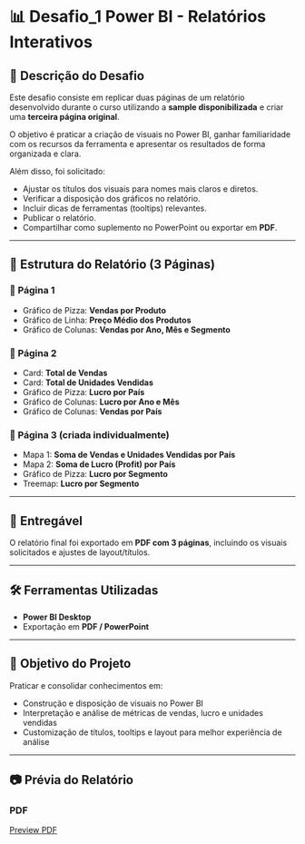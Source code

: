 # 📊 Desafio_1 Power BI - Relatórios Interativos

## 📝 Descrição do Desafio
Este desafio consiste em replicar duas páginas de um relatório desenvolvido durante o curso utilizando a **sample disponibilizada** e criar uma **terceira página original**.  

O objetivo é praticar a criação de visuais no Power BI, ganhar familiaridade com os recursos da ferramenta e apresentar os resultados de forma organizada e clara.  

Além disso, foi solicitado:
- Ajustar os títulos dos visuais para nomes mais claros e diretos.  
- Verificar a disposição dos gráficos no relatório.  
- Incluir dicas de ferramentas (tooltips) relevantes.  
- Publicar o relatório.  
- Compartilhar como suplemento no PowerPoint ou exportar em **PDF**.  

---

## 📂 Estrutura do Relatório (3 Páginas)

### 🔹 Página 1
- Gráfico de Pizza: **Vendas por Produto**  
- Gráfico de Linha: **Preço Médio dos Produtos**  
- Gráfico de Colunas: **Vendas por Ano, Mês e Segmento**  

### 🔹 Página 2
- Card: **Total de Vendas**  
- Card: **Total de Unidades Vendidas**  
- Gráfico de Pizza: **Lucro por País**  
- Gráfico de Colunas: **Lucro por Ano e Mês**  
- Gráfico de Colunas: **Vendas por País**  

### 🔹 Página 3 (criada individualmente)
- Mapa 1: **Soma de Vendas e Unidades Vendidas por País**  
- Mapa 2: **Soma de Lucro (Profit) por País**  
- Gráfico de Pizza: **Lucro por Segmento**  
- Treemap: **Lucro por Segmento**  

---

## 🚀 Entregável
O relatório final foi exportado em **PDF com 3 páginas**, incluindo os visuais solicitados e ajustes de layout/títulos.

---

## 🛠️ Ferramentas Utilizadas
- **Power BI Desktop**  
- Exportação em **PDF / PowerPoint**  

---

## 📌 Objetivo do Projeto
Praticar e consolidar conhecimentos em:
- Construção e disposição de visuais no Power BI  
- Interpretação e análise de métricas de vendas, lucro e unidades vendidas  
- Customização de títulos, tooltips e layout para melhor experiência de análise  

---

## 📷 Prévia do Relatório

### PDF
[Preview PDF](./sample_financial%20-%20Desafio1.pdf)



